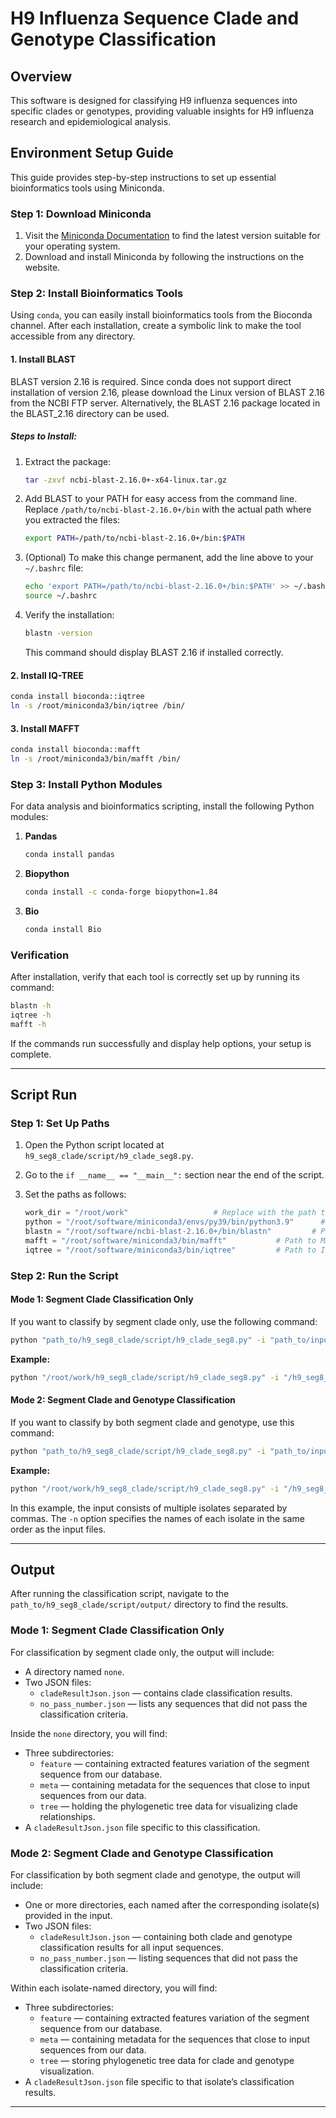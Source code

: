 
# H9 Influenza Sequence Clade and Genotype Classification

## Overview

This software is designed for classifying H9 influenza sequences into specific clades or genotypes, providing valuable insights for H9 influenza research and epidemiological analysis.

## Environment Setup Guide

This guide provides step-by-step instructions to set up essential bioinformatics tools using Miniconda.

### Step 1: Download Miniconda

1. Visit the [Miniconda Documentation](https://docs.anaconda.com/free/miniconda/) to find the latest version suitable for your operating system.
2. Download and install Miniconda by following the instructions on the website.

### Step 2: Install Bioinformatics Tools

Using `conda`, you can easily install bioinformatics tools from the Bioconda channel. After each installation, create a symbolic link to make the tool accessible from any directory.

#### 1. Install BLAST

BLAST version 2.16 is required. Since conda does not support direct installation of version 2.16, please download the Linux version of BLAST 2.16 from the NCBI FTP server. Alternatively, the BLAST 2.16 package located in the BLAST_2.16 directory can be used.

##### Steps to Install:

1. Extract the package:
   ```bash
   tar -zxvf ncbi-blast-2.16.0+-x64-linux.tar.gz
   ```

2. Add BLAST to your PATH for easy access from the command line. Replace `/path/to/ncbi-blast-2.16.0+/bin` with the actual path where you extracted the files:

   ```bash
   export PATH=/path/to/ncbi-blast-2.16.0+/bin:$PATH
   ```

3. (Optional) To make this change permanent, add the line above to your `~/.bashrc` file:

   ```bash
   echo 'export PATH=/path/to/ncbi-blast-2.16.0+/bin:$PATH' >> ~/.bashrc
   source ~/.bashrc
   ```

4. Verify the installation:

   ```bash
   blastn -version
   ```

   This command should display BLAST 2.16 if installed correctly.

#### 2. Install IQ-TREE

   ```bash
   conda install bioconda::iqtree
   ln -s /root/miniconda3/bin/iqtree /bin/
   ```
#### 3. Install MAFFT

   ```bash
   conda install bioconda::mafft
   ln -s /root/miniconda3/bin/mafft /bin/
   ```

### Step 3: Install Python Modules

For data analysis and bioinformatics scripting, install the following Python modules:

1. **Pandas**
   ```bash
   conda install pandas
   ```

2. **Biopython**
   ```bash
   conda install -c conda-forge biopython=1.84
   ```

3. **Bio**
   ```bash
   conda install Bio
   ```

### Verification

After installation, verify that each tool is correctly set up by running its command:

```bash
blastn -h
iqtree -h
mafft -h
```

If the commands run successfully and display help options, your setup is complete.

---

## Script Run

### Step 1: Set Up Paths

1. Open the Python script located at `h9_seg8_clade/script/h9_clade_seg8.py`.
2. Go to the `if __name__ == "__main__":` section near the end of the script.
3. Set the paths as follows:

   ```python
   work_dir = "/root/work"                   # Replace with the path to the h9_seg8_clade directory
   python = "/root/software/miniconda3/envs/py39/bin/python3.9"      # Path to Python executable
   blastn = "/root/software/ncbi-blast-2.16.0+/bin/blastn"         # Path to BLASTN executable
   mafft = "/root/software/miniconda3/bin/mafft"           # Path to MAFFT executable
   iqtree = "/root/software/miniconda3/bin/iqtree"         # Path to IQ-TREE executable
   ```

### Step 2: Run the Script

#### Mode 1: Segment Clade Classification Only

If you want to classify by segment clade only, use the following command:

```bash
python "path_to/h9_seg8_clade/script/h9_clade_seg8.py" -i "path_to/input_file" -n none
```

**Example:**

```bash
python "/root/work/h9_seg8_clade/script/h9_clade_seg8.py" -i "/h9_seg8_clade/script/example/example.fasta" -n none
```

#### Mode 2: Segment Clade and Genotype Classification

If you want to classify by both segment clade and genotype, use this command:

```bash
python "path_to/h9_seg8_clade/script/h9_clade_seg8.py" -i "path_to/input_file(s)" -n "isolate_name(s)"
```

**Example:**

```bash
python "/root/work/h9_seg8_clade/script/h9_clade_seg8.py" -i "/h9_seg8_clade/script/example/isolate_1.fasta,/h9_seg8_clade/script/example/isolate_2.fasta" -n "isolate_1,isolate_2"
```

In this example, the input consists of multiple isolates separated by commas. The `-n` option specifies the names of each isolate in the same order as the input files.

---

## Output

After running the classification script, navigate to the `path_to/h9_seg8_clade/script/output/` directory to find the results.

### Mode 1: Segment Clade Classification Only

For classification by segment clade only, the output will include:
- A directory named `none`.
- Two JSON files:
  - `cladeResultJson.json` — contains clade classification results.
  - `no_pass_number.json` — lists any sequences that did not pass the classification criteria.

Inside the `none` directory, you will find:
- Three subdirectories:
  - `feature` — containing extracted features variation of the segment sequence from our database.
  - `meta` — containing metadata for the sequences that close to input sequences from our data.
  - `tree` — holding the phylogenetic tree data for visualizing clade relationships.
- A `cladeResultJson.json` file specific to this classification.

### Mode 2: Segment Clade and Genotype Classification

For classification by both segment clade and genotype, the output will include:
- One or more directories, each named after the corresponding isolate(s) provided in the input.
- Two JSON files:
  - `cladeResultJson.json` — containing both clade and genotype classification results for all input sequences.
  - `no_pass_number.json` — listing sequences that did not pass the classification criteria.

Within each isolate-named directory, you will find:
- Three subdirectories:
  - `feature` — containing extracted features variation of the segment sequence from our database.
  - `meta` — containing metadata for the sequences that close to input sequences from our data.
  - `tree` — storing phylogenetic tree data for clade and genotype visualization.
- A `cladeResultJson.json` file specific to that isolate’s classification results. 

---

